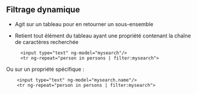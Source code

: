## Filtrage dynamique

* Agit sur un tableau pour en retourner un sous-ensemble
* Retient tout élément du tableau ayant une propriété contenant la chaîne de caractères recherchée

        <input type="text" ng-model="mysearch"/>
        <tr ng-repeat="person in persons | filter:mysearch">

Ou sur un propriété spécifique :

        <input type="text" ng-model="mysearch.name"/>
        <tr ng-repeat="person in persons | filter:mysearch">
